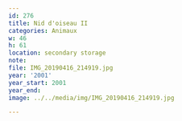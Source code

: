 ```yaml
---
id: 276
title: Nid d'oiseau II
categories: Animaux
w: 46
h: 61
location: secondary storage
note:
file: IMG_20190416_214919.jpg
year: '2001'
year_start: 2001
year_end:
image: ../../media/img/IMG_20190416_214919.jpg

---
```

